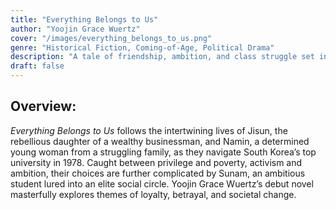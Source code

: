 ```yaml
---
title: "Everything Belongs to Us"  
author: "Yoojin Grace Wuertz"  
cover: "/images/everything_belongs_to_us.png"  
genre: "Historical Fiction, Coming-of-Age, Political Drama"  
description: "A tale of friendship, ambition, and class struggle set in 1970s Seoul, where two young women fight to forge their own paths amid the turbulence of South Korea’s economic transformation."  
draft: false  
---
```


## Overview: 
*Everything Belongs to Us* follows the intertwining lives of Jisun, the rebellious daughter of a wealthy businessman, and Namin, a determined young woman from a struggling family, as they navigate South Korea’s top university in 1978. Caught between privilege and poverty, activism and ambition, their choices are further complicated by Sunam, an ambitious student lured into an elite social circle. Yoojin Grace Wuertz’s debut novel masterfully explores themes of loyalty, betrayal, and societal change.

